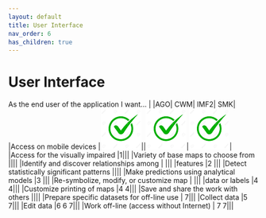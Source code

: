 ```yaml
---
layout: default
title: User Interface
nav_order: 6
has_children: true
---
```


# User Interface

As the end user of the application I want...
|                                           |AGO| CWM| IMF2| SMK|
|Access on mobile devices                   |![](assets/images/check.png)||![](assets/images/check.png)|![](assets/images/check.png)|
|Access for the visually impaired           |1|||
|Variety of base maps to choose from        ||||
|Identify and discover relationships among  | |||
|features                                   |2  |||
|Detect statistically significant patterns  ||||
|Make predictions using analytical models   |3 |||
|Re-symbolize, modify, or customize map     | |||
|data or labels                             |4 4|||
|Customize printing of maps                 |4 4|||
|Save and share the work with others        ||||
|Prepare specific datasets for off-line use |  7|||
|Collect data                               |5 7|||
|Edit data                                  |6 6 7|||
|Work off-line (access without Internet)    | 7 7|||



